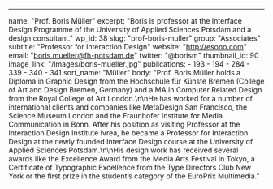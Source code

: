 ---
  name: "Prof. Boris Müller"
  excerpt: "Boris is professor at the Interface Design Programme of the University of Applied Sciences Potsdam and a design consultant."
  wp_id: 38
  slug: "prof-boris-muller"
  group: "Associates"
  subtitle: "Professor for Interaction Design"
  website: "http://esono.com"
  email: "boris.mueller@fh-potsdam.de"
  twitter: "@borism"
  thumbnail_id: 90
  image_link: "/images/boris-mueller.jpg"
  publications: 
    - 193
    - 194
    - 284
    - 339
    - 340
    - 341
  sort_name: "Müller"
  body: "Prof. Boris Müller holds a Diploma in Graphic Design from the Hochschule für Künste Bremen (College of Art and Design Bremen, Germany) and a MA in Computer Related Design from the Royal College of Art London.\n\nHe has worked for a number of international clients and companies like MetaDesign San Francisco, the Science Museum London and the Fraunhofer Institute for Media Communication in Bonn. After his position as visiting Professor at the Interaction Design Institute Ivrea, he became a Professor for Interaction Design at the newly founded Interface Design course at the University of Applied Sciences Potsdam.\n\nHis design work has received several awards like the Excellence Award from the Media Arts Festival in Tokyo, a Certificate of Typographic Excellence from the Type Directors Club New York or the first prize in the student’s category of the EuroPrix Multimedia."
